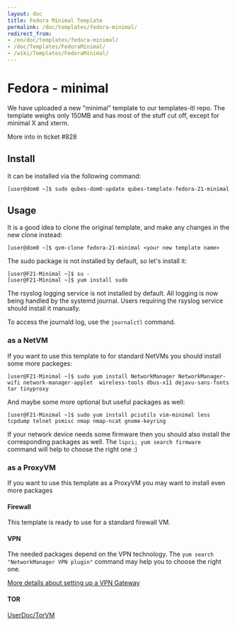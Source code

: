 ```yaml
---
layout: doc
title: Fedora Minimal Template
permalink: /doc/templates/fedora-minimal/
redirect_from:
- /en/doc/templates/fedora-minimal/
- /doc/Templates/FedoraMinimal/
- /wiki/Templates/FedoraMinimal/
---
```


Fedora - minimal
================

We have uploaded a new "minimal" template to our templates-itl repo. The template weighs only 150MB and has most of the stuff cut off, except for minimal X and xterm.

More into in ticket \#828

Install
-------

It can be installed via the following command:

~~~
[user@dom0 ~]$ sudo qubes-dom0-update qubes-template-fedora-21-minimal
~~~

Usage
-----

It is a good idea to clone the original template, and make any changes in the new clone instead:

~~~
[user@dom0 ~]$ qvm-clone fedora-21-minimal <your new template name>
~~~

The sudo package is not installed by default, so let's install it:

~~~
[user@F21-Minimal ~]$ su - 
[user@F21-Minimal ~]$ yum install sudo
~~~

The rsyslog logging service is not installed by default. All logging is now being handled by the systemd journal. Users requiring the rsyslog service should install it manually.

To access the journald log, use the `journalctl` command.

### as a NetVM

If you want to use this template to for standard NetVMs you should install some more packeges:

~~~
[user@F21-Minimal ~]$ sudo yum install NetworkManager NetworkManager-wifi network-manager-applet  wireless-tools dbus-x11 dejavu-sans-fonts tar tinyproxy
~~~

And maybe some more optional but useful packages as well:

~~~
[user@F21-Minimal ~]$ sudo yum install pciutils vim-minimal less tcpdump telnet psmisc nmap nmap-ncat gnome-keyring
~~~

If your network device needs some firmware then you should also install the corresponding packages as well. The `lspci; yum search firmware` command will help to choose the right one :)

### as a ProxyVM

If you want to use this template as a ProxyVM you may want to install even more packages

#### Firewall

This template is ready to use for a standard firewall VM.

#### VPN

The needed packages depend on the VPN technology. The `yum search "NetworkManager VPN plugin"` command may help you to choose the right one.

[More details about setting up a VPN Gateway](/wiki/VPN#ProxyVM)

#### TOR

[UserDoc/TorVM](/wiki/UserDoc/TorVM)
